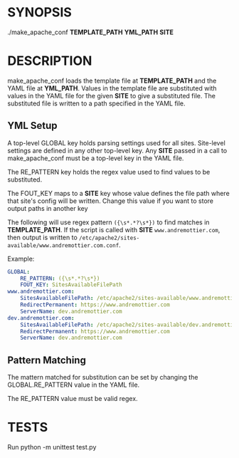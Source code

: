 
# SYNOPSIS

./make_apache_conf **TEMPLATE_PATH** **YML_PATH** **SITE**  

# DESCRIPTION

make_apache_conf loads the template file at **TEMPLATE_PATH** and the YAML file at **YML_PATH**. Values in the template file are substituted with values in the YAML file for the given **SITE** to give a substituted file. The substituted file is written to a path specified in the YAML file.  

## YML Setup  
A top-level GLOBAL key holds parsing settings used for all sites. Site-level settings are defined in any other top-level key. Any **SITE** passed in a call to make_apache_conf must be a top-level 
key in the YAML file.

The RE_PATTERN key holds the regex value used to find values to be substituted.  

The FOUT_KEY maps to a **SITE** key whose value defines the file path where that site's config will be written. Change this value if you want to store output paths in another key

The following will use regex pattern `({\s*.*?\s*})` to find matches in **TEMPLATE_PATH**. If the script is called with **SITE** `www.andremottier.com`, then output is written to `/etc/apache2/sites-available/www.andremottier.com.conf`.  

Example:

```yml
GLOBAL:
    RE_PATTERN: ({\s*.*?\s*})
    FOUT_KEY: SitesAvailableFilePath
www.andremottier.com:
    SitesAvailableFilePath: /etc/apache2/sites-available/www.andremottier.com.conf
    RedirectPermanent: https://www.andremottier.com
    ServerName: dev.andremottier.com
dev.andremottier.com:
    SitesAvailableFilePath: /etc/apache2/sites-available/dev.andremottier.com.conf
    RedirectPermanent: https://www.andremottier.com
    ServerName: dev.andremottier.com    
```

## Pattern Matching  
The mattern matched for substitution can be set by changing the GLOBAL.RE_PATTERN value in the YAML file.

The RE_PATTERN value must be valid regex.

# TESTS  
Run python -m unittest test.py

